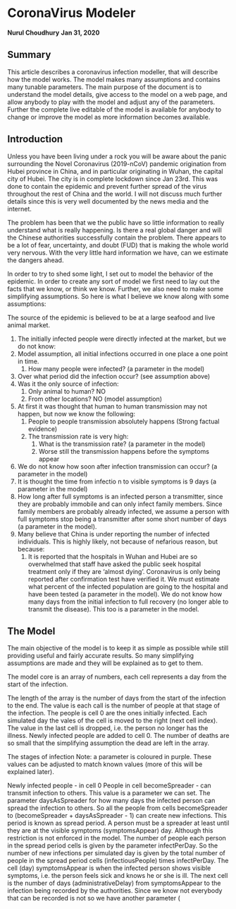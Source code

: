 # CoronaVirus Modeler
__Nurul Choudhury__
__Jan 31, 2020__


## Summary
This article describes a coronavirus infection modeller, that will describe how the model works. The model makes many assumptions and contains many tunable parameters. The main purpose of the document is to understand the model details, give access to the model on a web page, and allow anybody to play with the model and adjust any of the parameters. Further the complete live editable of the model is available for anybody to change  or improve the model as more information becomes available. 
## Introduction

Unless you have been living under a rock you will be aware about the panic surrounding the Novel Coronavirus (2019-nCoV)  pandemic origination from Hubei province in China, and in particular originating in Wuhan, the capital city of Hubei. The city is in complete lockdown since Jan 23rd. This was done to contain the epidemic and prevent further spread of the virus throughout the rest of China and the world. I will not discuss much further details since this is very well documented by the news media and the internet.

The problem has been that we the public have so little information to really understand what is really happening. Is there a real global danger and will the Chinese authorities successfully contain the problem.   There appears to be a lot of fear, uncertainty, and doubt (FUD) that is making the whole world very nervous.  With the very little hard information we have, can we estimate the dangers ahead.

In order to try to shed some light, I set out to model the behavior of the epidemic. In order to create any sort of model we first need to lay out the facts that we know, or think we know. Further, we also need to make some simplifying assumptions. So here is what I believe we know along with some assumptions:

The source of the epidemic is believed to be at a large seafood and live animal market.


1. The initially infected people were directly infected at the market, but we do not know:
1. Model assumption, all initial infections occurred in one place a one point in time.
   1. How many people were infected? (a parameter in the model)
1. Over what period did the infection occur? (see assumption above)
1. Was it the only source of infection: 
   1. Only animal to human? NO
   1. From other locations? NO (model assumption)
1. At first it was thought that human to human transmission may not happen, but now we know the following:
   1. People to people transmission absolutely happens (Strong factual evidence)
   1. The transmission rate is very high: 
      1. What is the transmission rate? (a parameter in the model)
      1. Worse still the transmission happens before the symptoms appear
1. We do not know how soon after infection transmission can occur? (a parameter in the model)
1. It is thought the time from infectio n to visible symptoms is 9 days (a parameter in the model)
1. How long after full symptoms is an infected person a transmitter, since they are probably immobile and can only infect family members. Since family members are probably already infected, we assume a person with full symptoms stop being a transmitter after some short number of days (a parameter in the model).
1. Many believe that China is under reporting the number of infected individuals. This is highly likely, not because of nefarious reason, but because:
   1. It is reported that the hospitals in Wuhan and Hubei are so overwhelmed that staff have asked the public seek hospital treatment only if they are ‘almost dying’. 
Coronavirus is only being reported after confirmation test have verified it. We must estimate what percent of the infected population are going to the hospital and have been tested  (a parameter in the model).
We do not know how many days from the initial infection to full recovery (no longer able to transmit the disease). This too is a parameter in the model.

## The Model
The main objective of the model is to keep it as simple as possible while still providing useful and fairly accurate results. So many simplifying assumptions are made and they will be explained as to get to them.

The model core is an array of numbers, each cell represents a day from the start of the infection. 



The length of the array is the number of days from the start of the infection to the end. 
The value is each call is the number of people at that stage of the infection. 
The people is cell 0 are the ones initially infected.
 Each simulated day the vales of the cell is moved to the right (next cell index). 
The value in the last cell is dropped, i.e. the person no longer has the illness.
 Newly infected people are added to cell 0.
 The number of deaths are so small that the simplifying assumption the dead are left in the array.

The stages of infection
Note: a parameter is coloured in purple. These values can be adjusted to match known values (more of this will be explained later).

Newly infected people - in cell 0
People in cell becomeSpreader - can transmit infection to others. This value is a parameter we can set.
The parameter daysAsSpreader for how many days the infected person can spread the infection to others. So all the people from cells becomeSpreader to (becomeSpreader  + daysAsSpreader - 1) can create new infections. This period is known as spread period. A person must be a spreader at least until they are at the visible symptoms (symptomsAppear) day. Although this restriction is not enforced in the model. 
The number of people each person in the spread period cells is given by the parameter infectPerDay. So the number of new infections per simulated day is given by the total number of people in the spread period cells (infectiousPeople) times infectPerDay.
The cell (day) symptomsAppear is when the infected person shows visible symptoms, i.e. the person feels sick and knows he or she is ill.
The next cell is the number of days (administrativeDelay) from symptomsAppear to the infection being recorded by the authorities.
Since we know not everybody that can be recorded is not so we have another parameter (

